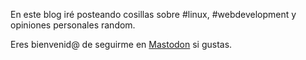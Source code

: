 En este blog iré posteando cosillas sobre #linux, #webdevelopment y opiniones personales random.

Eres bienvenid@ de seguirme en <a rel="me" href="https://mstdn.social/@jonathanf">Mastodon</a> si gustas.
